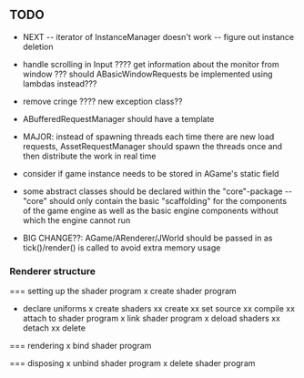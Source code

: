 ## TODO
- NEXT
	-- iterator of InstanceManager doesn't work
	-- figure out instance deletion

- handle scrolling in Input
???? get information about the monitor from window
??? should ABasicWindowRequests be implemented using lambdas instead???
- remove cringe
???? new exception class??
- ABufferedRequestManager should have a template
- MAJOR: instead of spawning threads each time there are new load requests,
AssetRequestManager should spawn the threads once and then distribute the 
work in real time
- consider if game instance needs to be stored in AGame's static field
- some abstract classes should be declared within the "core"-package
	-- "core" should only contain the basic "scaffolding" for the components
	of the game engine as well as the basic engine components without which
	the engine cannot run
- BIG CHANGE??: AGame/ARenderer/JWorld should be passed in as tick()/render()
is called to avoid extra memory usage

### Renderer structure

=== setting up the shader program
x create shader program
- declare uniforms
x create shaders
	xx create
	xx set source
	xx compile
	xx attach to shader program
x link shader program
x deload shaders
	xx detach
	xx delete

=== rendering
x bind shader program

=== disposing
x unbind shader program
x delete shader program